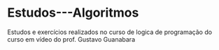 # Estudos---Algoritmos
Estudos e exercícios realizados no curso de logica de programação do curso em vídeo do prof. Gustavo Guanabara
